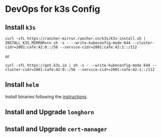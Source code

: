 # DevOps for k3s Config

## Install `k3s`

```
curl -sfL https://rancher-mirror.rancher.cn/k3s/k3s-install.sh | INSTALL_K3S_MIRROR=cn sh -s - --write-kubeconfig-mode 644 --cluster-cidr=2001:cafe:42:0::/56 --service-cidr=2001:cafe:42:1::/112
```

or

```
curl -sfL https://get.k3s.io | sh -s - --write-kubeconfig-mode 644 --cluster-cidr=2001:cafe:42:0::/56 --service-cidr=2001:cafe:42:1::/112
```

## Install `helm`

Install binaries following the [instructions](https://helm.sh/docs/intro/install/).

## Install and Upgrade `longhorn`


## Install and Upgrade `cert-manager`

